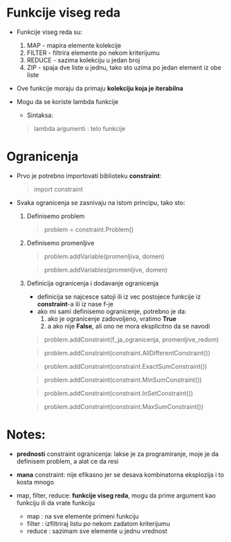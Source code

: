 # Funkcije viseg reda

* Funkcije viseg reda su:
  1. MAP - mapira elemente kolekcije
  2. FILTER - filtrira elemente po nekom kriterijumu
  3. REDUCE - sazima kolekciju u jedan broj
  4. ZIP - spaja dve liste u jednu, tako sto uzima po jedan element iz obe liste

* Ove funkcije moraju da primaju **kolekciju koja je iterabilna**
* Mogu da se koriste lambda funkcije
    * Sintaksa:
    >lambda argumenti : telo funkcije
  

# Ogranicenja

* Prvo je potrebno importovati biblioteku **constraint**:
  >import constraint 
  
* Svaka ogranicenja se zasnivaju na istom principu, tako sto:
  1. Definisemo problem
     >problem = constraint.Problem()
  2. Definisemo promenljive
     >problem.addVariable(promenljiva, domen) 
  
     >problem.addVariables(promenljive, domen)
  3. Definicija ogranicenja i dodavanje ogranicenja
     * definicija se najcesce satoji ili iz vec postojece funkcije iz **constraint**-a ili iz nase f-je
     * ako mi sami definisemo ogranicenje, potrebno je da:
        1. ako je ogranicenje zadovoljeno, vratimo **True**
        2. a ako nije **False**, ali ono ne mora eksplicitno da se navodi
       
     >problem.addConstraint(f_ja_ogranicenja, promenljive_redom)
    
     >problem.addConstraint(constraint.AllDifferentConstraint()) 
     
     >problem.addConstraint(constraint.ExactSumConstraint()) 
    
     >problem.addConstraint(constraint.MinSumConstraint()) 
      
     >problem.addConstraint(constraint.InSetConstraint()) 
      
     >problem.addConstraint(constraint.MaxSumConstraint()) 

# Notes:
* **prednosti** constraint ogranicenja:  lakse je za programiranje, moje je da definisem problem, a alat ce da resi

* **mana** constraint: nije efikasno jer se desava kombinatorna eksplozija i to kosta mnogo

* map, filter, reduce:  **funkcije viseg reda**, mogu da prime argument kao funkciju ili da vrate funkciju

    * map : na sve elemente primeni funkciju <br>
    * filter : izfiltriraj listu po nekom zadatom kriterijumu <br>
    * reduce : sazimam sve elemente u jednu vrednost <br>
